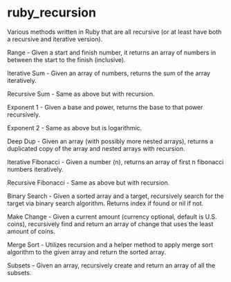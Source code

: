 ruby_recursion
==============
Various methods written in Ruby that are all recursive (or at least have both a recursive and iterative version).  

Range - Given a start and finish number, it returns an array of numbers in between the start to the finish (inclusive).  

Iterative Sum - Given an array of numbers, returns the sum of the array iteratively.  

Recursive Sum - Same as above but with recursion.    

Exponent 1 - Given a base and power, returns the base to that power recursively.  

Exponent 2 - Same as above but is logarithmic.   

Deep Dup - Given an array (with possibly more nested arrays), returns a duplicated copy of the array and nested arrays with recursion.  

Iterative Fibonacci - Given a number (n), returns an array of first n fibonacci numbers iteratively.  

Recursive Fibonacci - Same as above but with recursion.  

Binary Search - Given a sorted array and a target, recursively search for the target via binary search algorithm. Returns index if found or nil if not.  

Make Change - Given a current amount (currency optional, default is U.S. coins), recursively find and return an array of change that uses the least amount of coins.  

Merge Sort - Utilizes recursion and a helper method to apply merge sort algorithm to the given array and return the sorted array.  

Subsets - Given an array, recursively create and return an array of all the subsets.  
